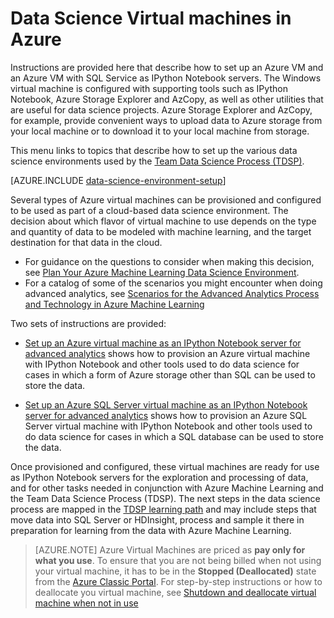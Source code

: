 <properties
	pageTitle="Data Science Virtual machines in Azure | Microsoft Azure"
	description="Set up a Data Science Virtual Machine"
	services="machine-learning"
	documentationCenter=""
	authors="bradsev"
	manager="jhubbard" 
	editor="cgronlun"  />

<tags
	ms.service="machine-learning"
	ms.workload="data-services"
	ms.tgt_pltfrm="na"
	ms.devlang="na"
	ms.topic="article"
	ms.date="09/19/2016"
	ms.author="xibingao;bradsev" />

# Data Science Virtual machines in Azure

Instructions are provided here that describe how to set up an Azure VM and an Azure VM with SQL Service as IPython Notebook servers. The Windows virtual machine is configured with supporting tools such as IPython Notebook, Azure Storage Explorer and AzCopy, as well as other utilities that are useful for data science projects. Azure Storage Explorer and AzCopy, for example, provide convenient ways to upload data to Azure storage from your local machine or to download it to your local machine from storage. 

This menu links to topics that describe how to set up the various data science environments used by the [Team Data Science Process (TDSP)](data-science-process-overview.md).

[AZURE.INCLUDE [data-science-environment-setup](../../includes/cap-setup-environments.md)]

Several types of Azure virtual machines can be provisioned and configured to be used as part of a cloud-based data science environment. The decision about which flavor of virtual machine to use depends on the type and quantity of data to be modeled with machine learning, and the target destination for that data in the cloud. 

* For guidance on the questions to consider when making this decision, see [Plan Your Azure Machine Learning Data Science Environment](machine-learning-data-science-plan-your-environment.md). 
* For a catalog of some of the scenarios you might encounter when doing advanced analytics, see [Scenarios for the Advanced Analytics Process and Technology in Azure Machine Learning](machine-learning-data-science-plan-sample-scenarios.md)

Two sets of instructions are provided:

* [Set up an Azure virtual machine as an IPython Notebook server for advanced analytics](machine-learning-data-science-setup-virtual-machine.md) shows how to provision an Azure virtual machine with IPython Notebook and other tools used to do data science for cases in which a form of Azure storage other than SQL can be used to store the data.

* [Set up an Azure SQL Server virtual machine as an IPython Notebook server for advanced analytics](machine-learning-data-science-setup-sql-server-virtual-machine.md) shows how to provision an Azure SQL Server virtual machine with IPython Notebook and other tools used to do data science for cases in which a SQL database can be used to store  the data.

Once provisioned and configured, these virtual machines are ready for use as IPython Notebook servers for the exploration and processing of data, and for other tasks needed in conjunction with Azure Machine Learning and the Team Data Science Process (TDSP). The next steps in the data science process are mapped in the [TDSP learning path](https://azure.microsoft.com/documentation/learning-paths/cortana-analytics-process/) and may include steps that move data into SQL Server or HDInsight, process and sample it there in preparation for learning from the data with Azure Machine Learning.


> [AZURE.NOTE] Azure Virtual Machines are priced as **pay only for what you use**. To ensure that you are not being billed when not using your virtual machine, it has to be in the **Stopped (Deallocated)** state from the [Azure Classic Portal](http://manage.windowsazure.com/). For step-by-step instructions or how to deallocate you virtual machine, see  [Shutdown and deallocate virtual machine when not in use](machine-learning-data-science-setup-virtual-machine.md#shutdown)
 
